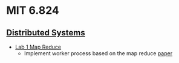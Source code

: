 # MIT 6.824
## [Distributed Systems](https://pdos.csail.mit.edu/6.824/index.html)
- [Lab 1 Map Reduce](https://pdos.csail.mit.edu/6.824/labs/lab-mr.html)
    - Implement worker process based on the map reduce [paper](http://static.googleusercontent.com/media/research.google.com/en//archive/mapreduce-osdi04.pdf)
    